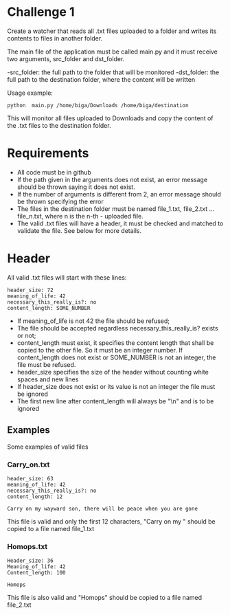# Challenge 1

Create a watcher that reads all .txt files uploaded to a folder and writes its contents to files in another folder.

The main file of the application must be called main.py and it must receive two arguments, src_folder and dst_folder.

-src_folder: the full path to the folder that will be monitored
-dst_folder: the full path to the destination folder, where the content will be written

Usage example:

```
python  main.py /home/biga/Downloads /home/biga/destination
```

This will monitor all files uploaded to Downloads and copy the content of the .txt files to the destination folder.

# Requirements

- All code must be in github
- If the path given in the arguments does not exist, an error message should be thrown saying it does not exist. 
- If the number of arguments is different from 2, an error message should be thrown specifying the error
- The files in the destination folder must be named file_1.txt, file_2.txt … file_n.txt, where n is the n-th - uploaded file.
- The valid .txt files will have a header, it must be checked and matched to validate the file. See below for more details.

# Header

All valid .txt files will start with these lines:

```
header_size: 72
meaning_of_life: 42
necessary_this_really_is?: no
content_length: SOME_NUMBER
```

- If meaning_of_life is not 42 the file should be refused;
- The file should be accepted regardless  necessary_this_really_is? exists or not;
- content_length must exist, it specifies the content length that shall be copied to the other file. So it must be an integer number. If content_length does not exist or SOME_NUMBER is not an integer, the file must be refused.
- header_size specifies the size of the header without counting white spaces and new lines
- If header_size does not exist or its value is not an integer the file must be ignored
- The first new line after content_length will always be "\n" and is to be ignored


## Examples

Some examples of valid files 
### Carry_on.txt
```
header_size: 63
meaning_of_life: 42
necessary_this_really_is?: no
content_length: 12

Carry on my wayward son, there will be peace when you are gone
```

This file is valid and only the first 12 characters, "Carry on my " should be copied to a file named file_1.txt

### Homops.txt

```
Header_size: 36
Meaning_of_life: 42
Content_length: 100

Homops
```

This file is also valid and "Homops" should be copied to a file named file_2.txt
